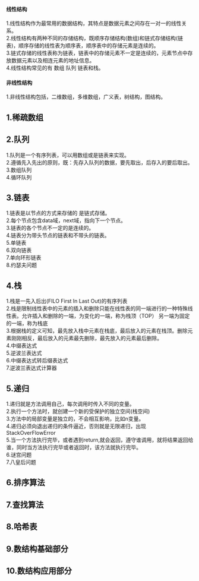 #### 线性结构
  1.线性结构作为最常用的数据结构，其特点是数据元素之间存在一对一的线性关系。<br/>
  2.线性结构有两种不同的存储结构，既顺序存储结构(数组)和链式存储结构(链表)，顺序存储的线性表为顺序表，顺序表中的存储元素是连续的。<br/>
  3.链式存储的线性表称为链表，链表中的存储元素不一定是连续的，元素节点中存放数据元素以及相连元素的地址信息。<br/>
  4.线性结构常见的有 数组 队列 链表和栈。<br/>
#### 非线性结构
  1.非线性结构包括，二维数组，多维数组，广义表，树结构，图结构。<br/>
## 1.稀疏数组
## 2.队列
  1.队列是一个有序列表，可以用数组或是链表来实现。<br/>
  2.遵循先入先出的原则，既：先存入队列的数据，要先取出，后存入的要后取出。<br/>
  3.数组队列<br/>
  4.循环队列<br/>
## 3.链表
  1.链表是以节点的方式来存储的 是链式存储。<br/>
  2.每个节点包含data域，next域，指向下一个节点。<br/>
  3.链表的各个节点不一定的是连续的。<br/>
  4.链表分为带头节点的链表和不带头的链表。<br/>
  5.单链表<br/>
  6.双向链表<br/>
  7.单向环形链表<br/>
  8.约瑟夫问题<br/>
## 4.栈
  1.栈是一先入后出(FILO First In Last Out)的有序列表<br/>
  2.栈是限制线性表中的元素的插入和删除只能在线性表的同一端进行的一种特殊线性表。允许插入和删除的一端，为变化的一端，称为栈顶（TOP） 另一端为固定的一端，称为栈底<br/>
  3.根据栈的定义可知，最先放入栈中元素在栈底，最后放入的元素在栈顶。删除元素刚刚相反，最后放入的元素最先删除，最先放入的元素最后删除。<br/>
  4.中缀表达式<br/>
  5.逆波兰表达式<br/>
  6.中缀表达式转后缀表达式<br/>
  7.逆波兰表达式计算器<br/>
## 5.递归
  1.递归就是方法调用自己，每次调用时传入不同的变量。<br/>
  2.执行一个方法时，就创建一个新的受保护的独立空间(栈空间)<br/>
  3.方法中的局部变量是独立的，不会相互影响，比如n变量。<br/>
  4.递归必须向退出递归的条件逼近，否则就是无限递归，出现StackOverFlowError<br/>
  5.当一个方法执行完毕，或者遇到return,就会返回，遵守谁调用，就将结果返回给谁，同时当方法执行完毕或者返回时，该方法就执行完毕。<br/>
  6.谜宫问题<br/>
  7.八皇后问题<br/>
## 6.排序算法
## 7.查找算法
## 8.哈希表
## 9.数结构基础部分
## 10.数结构应用部分
